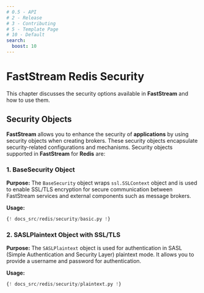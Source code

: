 ```yaml
---
# 0.5 - API
# 2 - Release
# 3 - Contributing
# 5 - Template Page
# 10 - Default
search:
  boost: 10
---
```


# FastStream Redis Security

This chapter discusses the security options available in **FastStream** and how to use them.

## Security Objects

**FastStream** allows you to enhance the security of **applications** by using security objects when creating brokers. These security objects encapsulate security-related configurations and mechanisms. Security objects supported in **FastStream** for **Redis** are:

### 1. BaseSecurity Object

**Purpose:** The `BaseSecurity` object wraps `ssl.SSLContext` object and is used to enable SSL/TLS encryption for secure communication between FastStream services and external components such as message brokers.

**Usage:**

```python linenums="1" hl_lines="6-7 9"
{! docs_src/redis/security/basic.py !}
```

### 2. SASLPlaintext Object with SSL/TLS

**Purpose:** The `SASLPlaintext` object is used for authentication in SASL (Simple Authentication and Security Layer) plaintext mode. It allows you to provide a username and password for authentication.

**Usage:**

```python linenums="1" hl_lines="6-11 13"
{! docs_src/redis/security/plaintext.py !}
```
